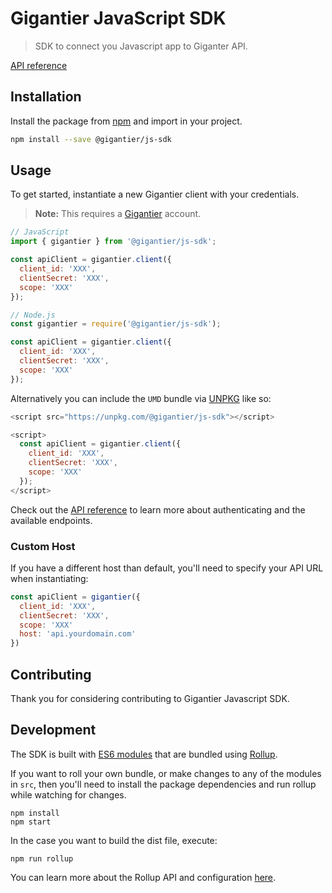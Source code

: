 # Gigantier JavaScript SDK

> SDK to connect you Javascript app to Giganter API.

[API reference](https://docs.gigantier.com/?javascript)

## Installation

Install the package from [npm](https://www.npmjs.com/package/@gigantier/js-sdk) and import in your project.

```bash
npm install --save @gigantier/js-sdk
```

## Usage

To get started, instantiate a new Gigantier client with your credentials.

> **Note:** This requires a [Gigantier](http://gigantier.com) account.

```js
// JavaScript
import { gigantier } from '@gigantier/js-sdk';

const apiClient = gigantier.client({
  client_id: 'XXX',
  clientSecret: 'XXX',
  scope: 'XXX'
});

// Node.js
const gigantier = require('@gigantier/js-sdk');

const apiClient = gigantier.client({
  client_id: 'XXX',
  clientSecret: 'XXX',
  scope: 'XXX'
});
```

Alternatively you can include the `UMD` bundle via [UNPKG](https://unpkg.com) like so:

```js
<script src="https://unpkg.com/@gigantier/js-sdk"></script>

<script>
  const apiClient = gigantier.client({
    client_id: 'XXX',
    clientSecret: 'XXX',
    scope: 'XXX'
  });
</script>
```

Check out the [API reference](https://docs.gigantier.com/?javascript) to learn more about authenticating and the available endpoints.

### Custom Host

If you have a different host than default, you'll need to specify your API URL when instantiating:

```js
const apiClient = gigantier({
  client_id: 'XXX',
  clientSecret: 'XXX',
  scope: 'XXX'
  host: 'api.yourdomain.com'
})
```

## Contributing

Thank you for considering contributing to Gigantier Javascript SDK.

## Development

The SDK is built with [ES6 modules](https://strongloop.com/strongblog/an-introduction-to-javascript-es6-modules/) that are bundled using [Rollup](http://rollupjs.org).

If you want to roll your own bundle, or make changes to any of the modules in `src`, then you'll need to install the package dependencies and run rollup while watching for changes.

```
npm install
npm start
```

In the case you want to build the dist file, execute:
```
npm run rollup
```

You can learn more about the Rollup API and configuration [here](https://github.com/rollup/rollup/wiki).